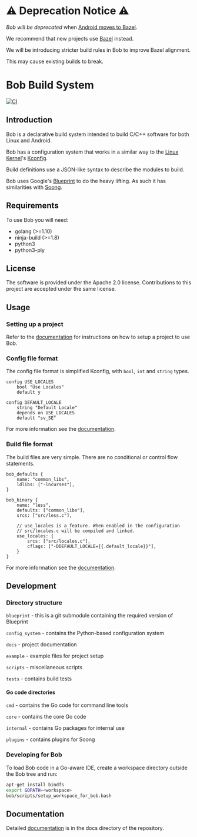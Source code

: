# ⚠ Deprecation Notice ⚠

_Bob will be deprecated_ when [Android moves to Bazel][aosp-bazel].

We recommend that new projects use [Bazel][bazel] instead.

We will be introducing stricter build rules in Bob to improve Bazel alignment.

This may cause existing builds to break.

[aosp-bazel]: https://developers.googleblog.com/2020/11/welcome-android-open-source-project.html
[bazel]: https://bazel.build/

Bob Build System
================
[![CI](https://github.com/ARM-software/bob-build/workflows/CI/badge.svg)](https://github.com/ARM-software/bob-build/actions)

## Introduction

Bob is a declarative build system intended to build C/C++ software for
both Linux and Android.

Bob has a configuration system that works in a similar way to the
[Linux Kernel](https://www.kernel.org)'s
[Kconfig](https://www.kernel.org/doc/Documentation/kbuild/kconfig-language.txt).

Build definitions use a JSON-like syntax to describe the modules to
build.

Bob uses Google's [Blueprint](https://github.com/google/blueprint) to
do the heavy lifting. As such it has similarities with
[Soong](https://android.googlesource.com/platform/build/soong).

## Requirements

To use Bob you will need:
-  golang (>=1.10)
-  ninja-build (>=1.8)
-  python3
-  python3-ply

## License

The software is provided under the Apache 2.0 license. Contributions
to this project are accepted under the same license.

## Usage

### Setting up a project

Refer to the [documentation](docs/project_setup.md) for instructions
on how to setup a project to use Bob.

### Config file format

The config file format is simplified Kconfig, with `bool`, `int` and
`string` types.

```
config USE_LOCALES
    bool "Use Locales"
    default y

config DEFAULT_LOCALE
    string "Default Locale"
    depends on USE_LOCALES
    default "sv_SE"
```

For more information see the [documentation](docs/config_system.md).

### Build file format

The build files are very simple. There are no conditional or control
flow statements.

```
bob_defaults {
    name: "common_libs",
    ldlibs: ["-lncurses"],
}

bob_binary {
    name: "less",
    defaults: ["common_libs"],
    srcs: ["src/less.c"],

    // use_locales is a feature. When enabled in the configuration
    // src/locales.c will be compiled and linked.
    use_locales: {
        srcs: ["src/locales.c"],
        cflags: ["-DDEFAULT_LOCALE={{.default_locale}}"],
    }
}
```

For more information see the [documentation](docs/build_defs.md).

## Development

### Directory structure

`blueprint` - this is a git submodule containing the required version of Blueprint

`config_system` - contains the Python-based configuration system

`docs` - project documentation

`example` - example files for project setup

`scripts` - miscellaneous scripts

`tests` - contains build tests

#### Go code directories

`cmd` - contains the Go code for command line tools

`core` - contains the core Go code

`internal` - contains Go packages for internal use

`plugins` - contains plugins for Soong

### Developing for Bob

To load Bob code in a Go-aware IDE, create a workspace directory
outside the Bob tree and run:

```bash
apt-get install bindfs
export GOPATH=<workspace>
bob/scripts/setup_workspace_for_bob.bash
```

## Documentation

Detailed [documentation](docs/index.md) is in the docs directory of
the repository.
